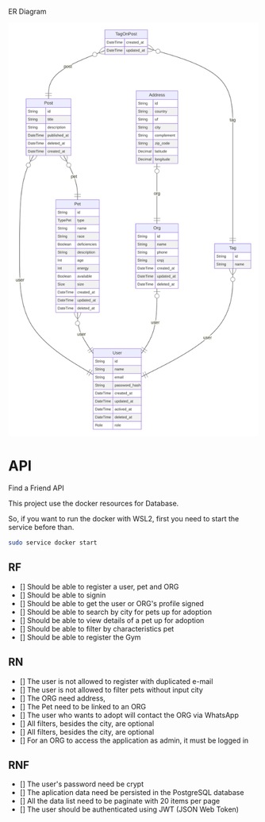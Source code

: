 ER Diagram

![alt test](./.github/assets/erd.svg)

# API

Find a Friend API

This project use the docker resources for Database.

So, if you want to run the docker with WSL2, first you need to start the service before than.
```sh
sudo service docker start
```

## RF

- [] Should be able to register a user, pet and ORG
- [] Should be able to signin
- [] Should be able to get the user or ORG's profile signed
- [] Should be able to search by city for pets up for adoption
- [] Should be able to view details of a pet up for adoption
- [] Should be able to filter by characteristics pet
- [] Should be able to register the Gym

## RN

- [] The user is not allowed to register with duplicated e-mail
- [] The user is not allowed to filter pets without input city
- [] The ORG need address,
- [] The Pet need to be linked to an ORG
- [] The user who wants to adopt will contact the ORG via WhatsApp
- [] All filters, besides the city, are optional
- [] All filters, besides the city, are optional
- [] For an ORG to access the application as admin, it must be logged in

## RNF

- [] The user's password need be crypt
- [] The aplication data need be persisted in the PostgreSQL database
- [] All the data list need to be paginate with 20 items per page
- [] The user should be authenticated using JWT (JSON Web Token)
